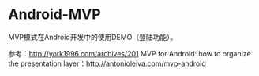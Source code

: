 # Android-MVP
MVP模式在Android开发中的使用DEMO（登陆功能）。

参考：http://york1996.com/archives/201
MVP for Android: how to organize the presentation layer：http://antonioleiva.com/mvp-android
